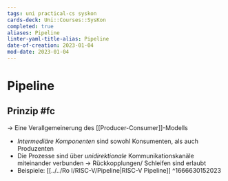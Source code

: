```yaml
---
tags: uni practical-cs syskon
cards-deck: Uni::Courses::SysKon
completed: true
aliases: Pipeline
linter-yaml-title-alias: Pipeline
date-of-creation: 2023-01-04
mod-date: 2023-01-04
---
```


# Pipeline

## Prinzip #fc
-> Eine Verallgemeinerung des [[Producer-Consumer]]-Modells
- *Intermediäre Komponenten* sind sowohl Konsumenten, als auch Produzenten
- Die Prozesse sind über *unidirektionale* Kommunikationskanäle miteinander verbunden
	-> Rückkopplungen/ Schleifen sind erlaubt
- Beispiele: [[../../Ro I/RISC-V/Pipeline|RISC-V Pipeline]]
^1666630152023

